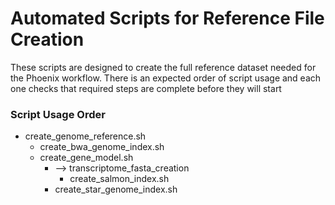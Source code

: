 # Automated Scripts for Reference File Creation

These scripts are designed to create the full reference dataset needed for the Phoenix workflow. There is an expected order of script usage and each one checks that required steps are complete before they will start

### Script Usage Order
* create_genome_reference.sh
  * create_bwa_genome_index.sh
  * create_gene_model.sh
    * --> transcriptome_fasta_creation
      * create_salmon_index.sh
    * create_star_genome_index.sh